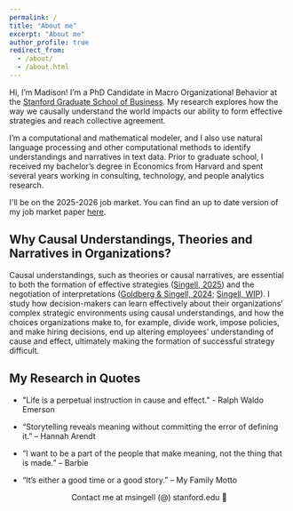 ```yaml
---
permalink: /
title: "About me"
excerpt: "About me"
author_profile: true
redirect_from: 
  - /about/
  - /about.html
---
```



Hi, I’m Madison! I’m a PhD Candidate in Macro Organizational Behavior at the [Stanford Graduate School of Business](https://www.gsb.stanford.edu/programs/phd/academic-experience/students/madison-singell). My research explores how the way we causally understand the world impacts our ability to form effective strategies and reach collective agreement.  

I’m a computational and mathematical modeler, and I also use natural language processing and other computational methods to identify understandings and narratives in text data. Prior to graduate school, I received my bachelor’s degree in Economics from Harvard and spent several years working in consulting, technology, and people analytics research. 

I'll be on the 2025-2026 job market. You can find an up to date version of my job market paper  [here](/files/Singell_JMP_Current_2025.pdf).

## Why Causal Understandings, Theories and Narratives in Organizations? 
Causal understandings, such as theories or causal narratives, are essential to both the formation of effective strategies ([Singell, 2025](/files/Singell_JMP_Current_2025.pdf)) and the negotiation of interpretations ([Goldberg & Singell, 2024](https://www.annualreviews.org/content/journals/10.1146/annurev-soc-020321-030515); [Singell, WIP](/files/Singell_WIP_2025.pdf)). I study how decision-makers can learn effectively about their organizations' complex strategic environments using causal understandings, and how the choices organizations make to, for example, divide work, impose policies, and make hiring decisions, end up altering employees’ understanding of cause and effect, ultimately making the formation of successful strategy difficult.

## My Research in Quotes
- "Life is a perpetual instruction in cause and effect." - Ralph Waldo Emerson

- “Storytelling reveals meaning without committing the error of defining it.” – Hannah Arendt

- “I want to be a part of the people that make meaning, not the thing that is made.” – Barbie

- “It’s either a good time or a good story.” – My Family Motto

<div align="center">Contact me at msingell (@) stanford.edu 📩</div>
